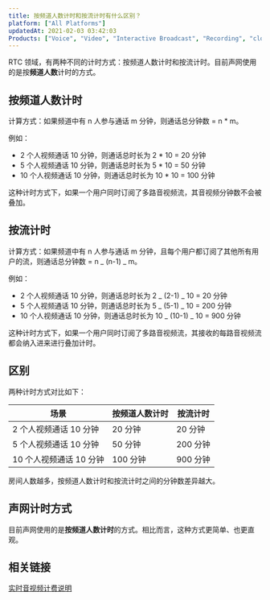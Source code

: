 ```yaml
---
title: 按频道人数计时和按流计时有什么区别？
platform: ["All Platforms"]
updatedAt: 2021-02-03 03:42:03
Products: ["Voice", "Video", "Interactive Broadcast", "Recording", "cloud-recording"]
---
```


RTC 领域，有两种不同的计时方式：按频道人数计时和按流计时。目前声网使用的是按**频道人数**计时的方式。

## 按频道人数计时

计算方式：如果频道中有 n 人参与通话 m 分钟，则通话总分钟数 = n \* m。

例如：

- 2 个人视频通话 10 分钟，则通话总时长为 2 \* 10 = 20 分钟
- 5 个人视频通话 10 分钟，则通话总时长为 5 \* 10 = 50 分钟
- 10 个人视频通话 10 分钟，则通话总时长为 10 \* 10 = 100 分钟

这种计时方式下，如果一个用户同时订阅了多路音视频流，其音视频分钟数不会被叠加。

## 按流计时

计算方式：如果频道中有 n 人参与通话 m 分钟，且每个用户都订阅了其他所有用户的流，则通话总分钟数 = n _ (n-1) _ m。

例如：

- 2 个人视频通话 10 分钟，则通话总时长为 2 _ (2-1) _ 10 = 20 分钟
- 5 个人视频通话 10 分钟，则通话总时长为 5 _ (5-1) _ 10 = 200 分钟
- 10 个人视频通话 10 分钟，则通话总时长为 10 _ (10-1) _ 10 = 900 分钟

这种计时方式下，如果一个用户同时订阅了多路音视频流，其接收的每路音视频流都会纳入进来进行叠加计时。

## 区别

两种计时方式对比如下：

| 场景                    | 按频道人数计时 | 按流计时 |
| ----------------------- | -------------- | -------- |
| 2 个人视频通话 10 分钟  | 20 分钟        | 20 分钟  |
| 5 个人视频通话 10 分钟  | 50 分钟        | 200 分钟 |
| 10 个人视频通话 10 分钟 | 100 分钟       | 900 分钟 |

房间人数越多，按频道人数计时和按流计时之间的分钟数差异越大。

## 声网计时方式

目前声网使用的是**按频道人数计时**的方式。相比而言，这种方式更简单、也更直观。

## 相关链接

[实时音视频计费说明](https://docs.agora.io/cn/Interactive%20Broadcast/billing_rtc?platform=Android)
